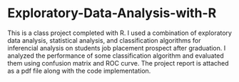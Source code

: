 # Exploratory-Data-Analysis-with-R
This is a class project completed with R. 
I used a combination of exploratory data analysis, statistical analysis, 
and classification algorithms for inferencial analysis on students job placement prospect after graduation. 
I analyzed the performance of some classification algorithm and evaluated them using confusion matrix and ROC curve.
The project report is attached as a pdf file along with the code implementation.
 
